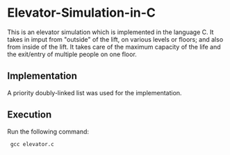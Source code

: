 # Elevator-Simulation-in-C
This is an elevator simulation which is implemented in the language C. It takes in imput from "outside" of the lift, on various levels or floors; and also from inside of the lift. 
It takes care of the maximum capacity of the life and the exit/entry of multiple people on one floor.

## Implementation
A priority doubly-linked list was used for the implementation. 

## Execution
Run the following command:

``` gcc elevator.c```

